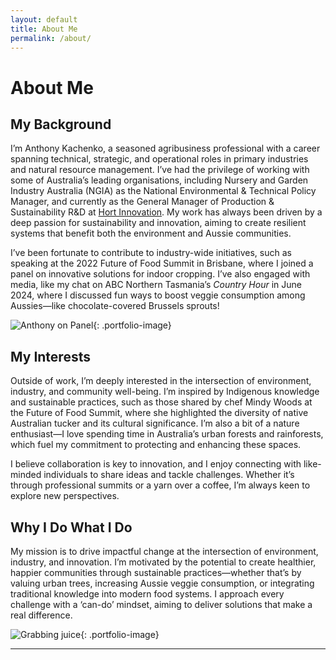 ```yaml
---
layout: default
title: About Me
permalink: /about/
---
```


# About Me

## My Background

I’m Anthony Kachenko, a seasoned agribusiness professional with a career spanning technical, strategic, and operational roles in primary industries and natural resource management. I’ve had the privilege of working with some of Australia’s leading organisations, including Nursery and Garden Industry Australia (NGIA) as the National Environmental & Technical Policy Manager, and currently as the General Manager of Production & Sustainability R&D at [Hort Innovation](https://www.horticulture.com.au/). My work has always been driven by a deep passion for sustainability and innovation, aiming to create resilient systems that benefit both the environment and Aussie communities.

I’ve been fortunate to contribute to industry-wide initiatives, such as speaking at the 2022 Future of Food Summit in Brisbane, where I joined a panel on innovative solutions for indoor cropping. I’ve also engaged with media, like my chat on ABC Northern Tasmania’s *Country Hour* in June 2024, where I discussed fun ways to boost veggie consumption among Aussies—like chocolate-covered Brussels sprouts!

![Anthony on Panel](/Anthony-Website/assets/images/panel.png "Anthony on Panel"){: .portfolio-image}

## My Interests

Outside of work, I’m deeply interested in the intersection of environment, industry, and community well-being. I’m inspired by Indigenous knowledge and sustainable practices, such as those shared by chef Mindy Woods at the Future of Food Summit, where she highlighted the diversity of native Australian tucker and its cultural significance. I’m also a bit of a nature enthusiast—I love spending time in Australia’s urban forests and rainforests, which fuel my commitment to protecting and enhancing these spaces.

I believe collaboration is key to innovation, and I enjoy connecting with like-minded individuals to share ideas and tackle challenges. Whether it’s through professional summits or a yarn over a coffee, I’m always keen to explore new perspectives.

## Why I Do What I Do

My mission is to drive impactful change at the intersection of environment, industry, and innovation. I’m motivated by the potential to create healthier, happier communities through sustainable practices—whether that’s by valuing urban trees, increasing Aussie veggie consumption, or integrating traditional knowledge into modern food systems. I approach every challenge with a ‘can-do’ mindset, aiming to deliver solutions that make a real difference.

![Grabbing juice](/Anthony-Website/assets/images/juice.png "Grabbing juice"){: .portfolio-image}

---